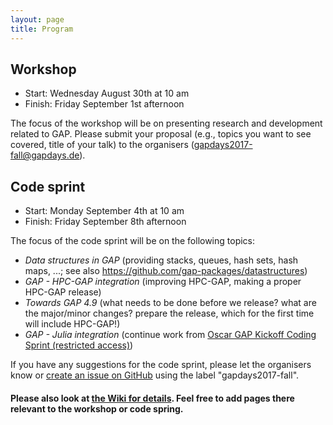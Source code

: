 ```yaml
---
layout: page
title: Program
---
```



## Workshop
* Start: Wednesday August 30th at 10 am
* Finish: Friday September 1st afternoon

The focus of the workshop will be on presenting research and development related to GAP. Please submit your proposal (e.g., topics you want to see covered, title of your talk) to the organisers (<gapdays2017-fall@gapdays.de>).

## Code sprint
* Start: Monday September 4th at 10 am
* Finish: Friday September 8th afternoon

The focus of the code sprint will be on the following topics:

* _Data structures in GAP_ (providing stacks, queues, hash sets, hash maps, ...; see also <https://github.com/gap-packages/datastructures>)
* _GAP - HPC-GAP integration_ (improving HPC-GAP, making a proper HPC-GAP release)
* _Towards GAP 4.9_ (what needs to be done before we release? what are the major/minor changes? prepare the release, which for the first time will include HPC-GAP!)
* _GAP - Julia integration_ (continue work from [Oscar GAP Kickoff Coding Sprint (restricted access)](https://github.com/oscar-system/OSCAR/wiki/Oscar-GAP-Kickoff-Coding-Sprint))

If you have any suggestions for the code sprint, please let the organisers know or [create an issue on GitHub](https://github.com/gap-system/gap/issues) using the label "gapdays2017-fall".


#### Please also look at [the Wiki for details](https://github.com/gapdays/gapdays2017-fall/wiki). Feel free to add pages there relevant to the workshop or code spring.

